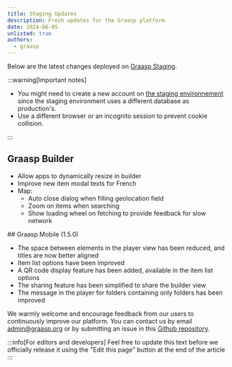 ```yaml
---
title: Staging Updates
description: Fresh updates for the Graasp platform
date: 2024-06-05
unlisted: true
authors:
  - graasp
---
```


Below are the latest changes deployed on [Graasp Staging](https://builder.stage.graasp.org).

:::warning[Important notes]

- You might need to create a new account on [the staging environnement](https://auth.stage.graasp.org) since the staging environment uses a different database as production's.
- Use a different browser or an incognito session to prevent cookie collision.

:::

<!-- Everything below this will not be shown in the post overview -->
<!-- truncate -->

## Graasp Builder

- Allow apps to dynamically resize in builder
- Improve new item modal texts for French
- Map:
  - Auto close dialog when filling geolocation field
  - Zoom on items when searching
  - Show loading wheel on fetching to provide feedback for slow network

## Graasp Mobile (1.5.0)

- The space between elements in the player view has been reduced, and titles are now better aligned
- Item list options have been improved
- A QR code display feature has been added, available in the item list options
- The sharing feature has been simplified to share the builder view
- The message in the player for folders containing only folders has been improved

<!-- Generic message -->

We warmly welcome and encourage feedback from our users to continuously improve our platform. You can contact us by email [admin@graasp.org](mailto:admin@graasp.org) or by submitting an issue in this [Github repository](https://github.com/graasp/graasp-feedback).

:::info[For editors and developers]
Feel free to update this text before we officially release it using the "Edit this page" button at the end of the article
:::
